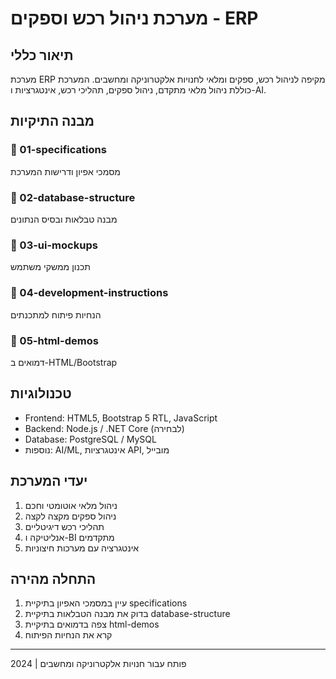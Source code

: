 # מערכת ניהול רכש וספקים - ERP

## תיאור כללי
מערכת ERP מקיפה לניהול רכש, ספקים ומלאי לחנויות אלקטרוניקה ומחשבים.
המערכת כוללת ניהול מלאי מתקדם, ניהול ספקים, תהליכי רכש, אינטגרציות ו-AI.

## מבנה התיקיות

### 📁 01-specifications
מסמכי אפיון ודרישות המערכת

### 📁 02-database-structure  
מבנה טבלאות ובסיס הנתונים

### 📁 03-ui-mockups
תכנון ממשקי משתמש

### 📁 04-development-instructions
הנחיות פיתוח למתכנתים

### 📁 05-html-demos
דמואים ב-HTML/Bootstrap

## טכנולוגיות
- Frontend: HTML5, Bootstrap 5 RTL, JavaScript
- Backend: Node.js / .NET Core (לבחירה)
- Database: PostgreSQL / MySQL
- נוספות: AI/ML, אינטגרציות API, מובייל

## יעדי המערכת
1. ניהול מלאי אוטומטי וחכם
2. ניהול ספקים מקצה לקצה
3. תהליכי רכש דיגיטליים
4. אנליטיקה ו-BI מתקדמים
5. אינטגרציה עם מערכות חיצוניות

## התחלה מהירה
1. עיין במסמכי האפיון בתיקיית specifications
2. בדוק את מבנה הטבלאות בתיקיית database-structure
3. צפה בדמואים בתיקיית html-demos
4. קרא את הנחיות הפיתוח

---
פותח עבור חנויות אלקטרוניקה ומחשבים | 2024
